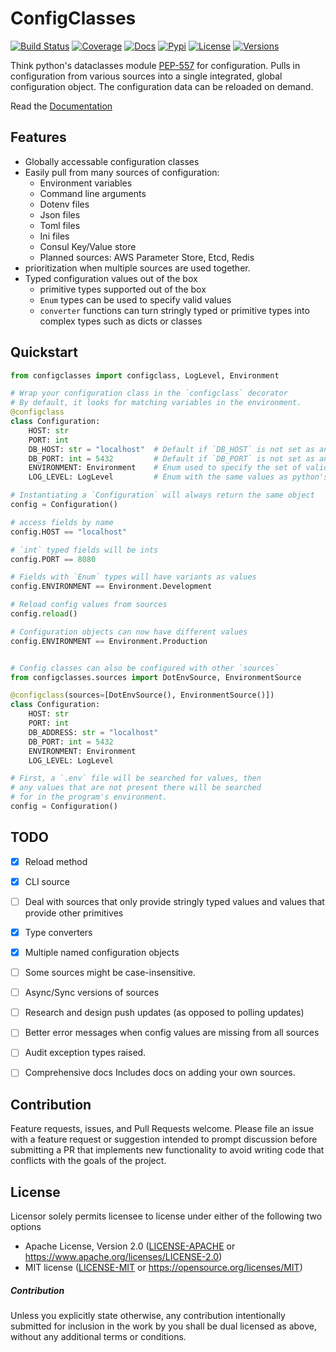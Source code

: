 # ConfigClasses

[![Build Status](https://travis-ci.org/JeffBelgum/configclasses.svg?branch=master)](https://travis-ci.org/JeffBelgum/configclasses)
[![Coverage](https://codecov.io/gh/JeffBelgum/configclasses/branch/master/graph/badge.svg)](https://codecov.io/gh/JeffBelgum/configclasses)
[![Docs](https://readthedocs.org/projects/configclasses/badge/?version=latest)](https://configclasses.readthedocs.io/en/latest/)
[![Pypi](https://img.shields.io/pypi/v/configclasses.svg)](https://pypi.python.org/pypi/configclasses)
[![License](https://img.shields.io/pypi/l/configclasses.svg)](https://pypi.python.org/pypi/configclasses)
[![Versions](https://img.shields.io/pypi/pyversions/configclasses.svg)](https://pypi.python.org/pypi/configclasses)

Think python's dataclasses module [PEP-557](https://www.python.org/dev/peps/pep-0557/) for configuration.
Pulls in configuration from various sources into a single integrated, global configuration
object. The configuration data can be reloaded on demand.

Read the [Documentation](https://configclasses.readthedocs.io/en/latest/)


## Features
  - Globally accessable configuration classes
  - Easily pull from many sources of configuration:
    - Environment variables
    - Command line arguments
    - Dotenv files
    - Json files
    - Toml files
    - Ini files
    - Consul Key/Value store
    - Planned sources: AWS Parameter Store, Etcd, Redis
  - prioritization when multiple sources are used together.
  - Typed configuration values out of the box
    - primitive types supported out of the box
    - `Enum` types can be used to specify valid values
    - `converter` functions can turn stringly typed or primitive types into complex types such as dicts or classes


## Quickstart

```python
from configclasses import configclass, LogLevel, Environment

# Wrap your configuration class in the `configclass` decorator
# By default, it looks for matching variables in the environment.
@configclass
class Configuration:
    HOST: str
    PORT: int
    DB_HOST: str = "localhost"  # Default if `DB_HOST` is not set as an environment variable.
    DB_PORT: int = 5432         # Default if `DB_PORT` is not set as an environment variable.
    ENVIRONMENT: Environment    # Enum used to specify the set of valid values
    LOG_LEVEL: LogLevel         # Enum with the same values as python's logging level constants

# Instantiating a `Configuration` will always return the same object
config = Configuration()

# access fields by name
config.HOST == "localhost"

# `int` typed fields will be ints
config.PORT == 8080

# Fields with `Enum` types will have variants as values
config.ENVIRONMENT == Environment.Development

# Reload config values from sources
config.reload()

# Configuration objects can now have different values
config.ENVIRONMENT == Environment.Production


# Config classes can also be configured with other `sources`
from configclasses.sources import DotEnvSource, EnvironmentSource

@configclass(sources=[DotEnvSource(), EnvironmentSource()])
class Configuration:
    HOST: str
    PORT: int
    DB_ADDRESS: str = "localhost"
    DB_PORT: int = 5432
    ENVIRONMENT: Environment
    LOG_LEVEL: LogLevel

# First, a `.env` file will be searched for values, then
# any values that are not present there will be searched
# for in the program's environment.
config = Configuration()
```


## TODO
  - [x] Reload method
  - [x] CLI source
  - [ ] Deal with sources that only provide stringly typed values and values that provide other primitives
  - [x] Type converters
  - [x] Multiple named configuration objects
  - [ ] Some sources might be case-insensitive.
  - [ ] Async/Sync versions of sources
  - [ ] Research and design push updates (as opposed to polling updates)
  - [ ] Better error messages when config values are missing from all sources
  - [ ] Audit exception types raised.
  - [ ] Comprehensive docs
         Includes docs on adding your own sources.


## Contribution

Feature requests, issues, and Pull Requests welcome.
Please file an issue with a feature request or suggestion intended to prompt discussion
before submitting a PR that implements new functionality to avoid writing code that
conflicts with the goals of the project.


## License

Licensor solely permits licensee to license under either of the following two options
 * Apache License, Version 2.0 ([LICENSE-APACHE](LICENSE-APACHE) or https://www.apache.org/licenses/LICENSE-2.0)
 * MIT license ([LICENSE-MIT](LICENSE-MIT) or https://opensource.org/licenses/MIT)

##### Contribution

Unless you explicitly state otherwise, any contribution intentionally submitted
for inclusion in the work by you shall be dual licensed as above, without any
additional terms or conditions.

